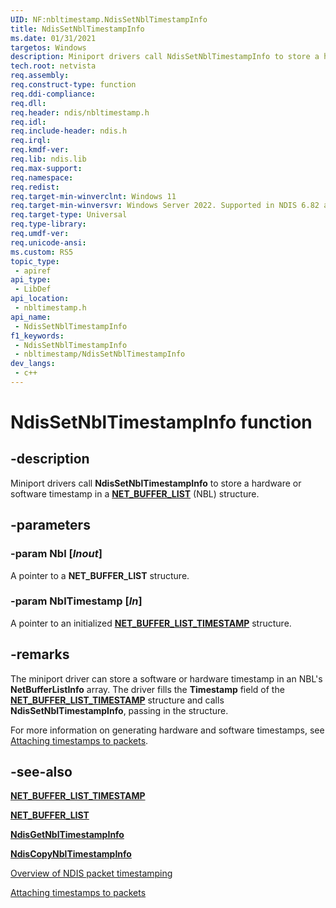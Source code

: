```yaml
---
UID: NF:nbltimestamp.NdisSetNblTimestampInfo
title: NdisSetNblTimestampInfo
ms.date: 01/31/2021
targetos: Windows
description: Miniport drivers call NdisSetNblTimestampInfo to store a hardware or software timestamp in a NET_BUFFER_LIST (NBL).
tech.root: netvista
req.assembly: 
req.construct-type: function
req.ddi-compliance: 
req.dll: 
req.header: ndis/nbltimestamp.h
req.idl: 
req.include-header: ndis.h
req.irql: 
req.kmdf-ver: 
req.lib: ndis.lib
req.max-support: 
req.namespace: 
req.redist: 
req.target-min-winverclnt: Windows 11
req.target-min-winversvr: Windows Server 2022. Supported in NDIS 6.82 and later.
req.target-type: Universal
req.type-library: 
req.umdf-ver: 
req.unicode-ansi: 
ms.custom: RS5
topic_type:
 - apiref
api_type:
 - LibDef
api_location:
 - nbltimestamp.h
api_name:
 - NdisSetNblTimestampInfo
f1_keywords:
 - NdisSetNblTimestampInfo
 - nbltimestamp/NdisSetNblTimestampInfo
dev_langs:
 - c++
---
```


# NdisSetNblTimestampInfo function


## -description

Miniport drivers call **NdisSetNblTimestampInfo** to store a hardware or software timestamp in a [**NET\_BUFFER\_LIST**](../nbl/ns-nbl-net_buffer_list.md) (NBL) structure.

## -parameters

### -param Nbl [_Inout_]


A pointer to a **NET_BUFFER_LIST** structure.

### -param NblTimestamp [_In_]


A pointer to an initialized [**NET_BUFFER_LIST_TIMESTAMP**](ns-nbltimestamp-net_buffer_list_timestamp.md) structure.

## -remarks

The miniport driver can store a software or hardware timestamp in an NBL's **NetBufferListInfo** array. The driver fills the **Timestamp** field of the [**NET_BUFFER_LIST_TIMESTAMP**](ns-nbltimestamp-net_buffer_list_timestamp.md) structure and calls **NdisSetNblTimestampInfo**, passing in the structure.

For more information on generating hardware and software timestamps, see [Attaching timestamps to packets](/windows-hardware/drivers/network/attaching-timestamps-to-packets).

## -see-also

[**NET_BUFFER_LIST_TIMESTAMP**](ns-nbltimestamp-net_buffer_list_timestamp.md)

[**NET\_BUFFER\_LIST**](../nbl/ns-nbl-net_buffer_list.md)

[**NdisGetNblTimestampInfo**](nf-nbltimestamp-ndisgetnbltimestampinfo.md)

[**NdisCopyNblTimestampInfo**](nf-nbltimestamp-ndiscopynbltimestampinfo.md)

[Overview of NDIS packet timestamping](/windows-hardware/drivers/network/overview-of-ndis-packet-timestamping)

[Attaching timestamps to packets](/windows-hardware/drivers/network/attaching-timestamps-to-packets)

